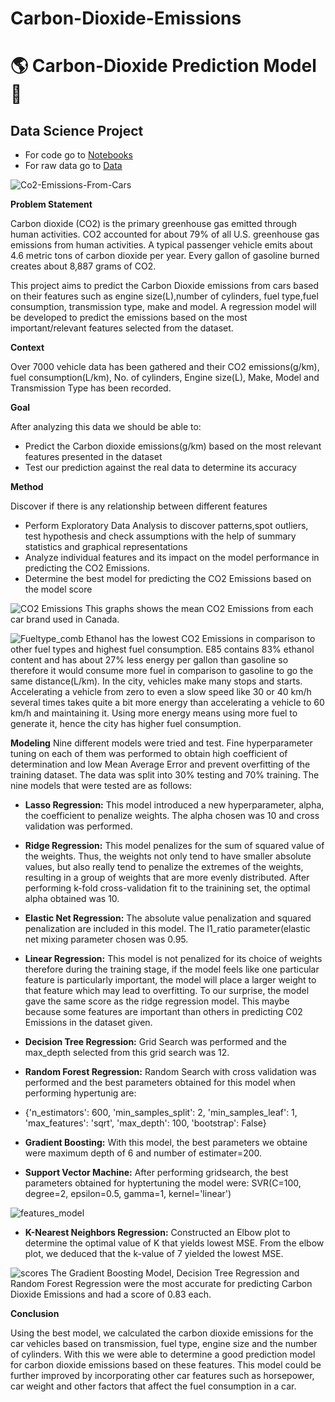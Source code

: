 # Carbon-Dioxide-Emissions
# :earth_americas: Carbon-Dioxide Prediction Model :deciduous_tree:
## Data Science Project
- For code go to [Notebooks](/notebooks)
- For raw data go to [Data](/Data)

![Co2-Emissions-From-Cars](https://user-images.githubusercontent.com/98712279/180068465-e0789668-f025-493a-b0ec-bf37e302548e.jpeg)


**Problem Statement**   

Carbon dioxide (CO2) is the primary greenhouse gas emitted through human activities. CO2 accounted for about 79% of all U.S. greenhouse gas emissions from human activities. A typical passenger vehicle emits about 4.6 metric tons of carbon dioxide per year. Every gallon of gasoline burned creates about 8,887 grams of CO2.

This project aims to predict the Carbon Dioxide emissions from cars based on their features such as engine size(L),number of cylinders, fuel type,fuel consumption, transmission type, make and model. A regression model will be developed to predict the emissions based on the most important/relevant features selected from the dataset.

**Context**     

Over 7000 vehicle data has been gathered and their CO2 emissions(g/km), fuel consumption(L/km), No. of cylinders, Engine size(L), Make, Model and Transmission Type has been recorded.

**Goal**

After analyzing this data we should be able to: 
- Predict the Carbon dioxide emissions(g/km) based on the most relevant features presented in the dataset
- Test our prediction against the real data to determine its accuracy

**Method**

Discover if there is any relationship between different features

- Perform Exploratory Data Analysis to discover patterns,spot outliers, test hypothesis and check assumptions with the help of summary statistics and graphical representations
- Analyze individual features and its impact on the model performance in predicting the CO2 Emissions.
- Determine the best model for predicting the CO2 Emissions based on the model score


![CO2 Emissions](https://user-images.githubusercontent.com/98712279/179902500-b4addd4a-6607-4976-8465-3391d566c6ca.png)
 This graphs shows the mean CO2 Emissions from each car brand used in Canada. 


![Fueltype_comb](https://user-images.githubusercontent.com/98712279/180002377-dd4daf12-bdf6-4e37-bf10-0b3d6b52a867.png)
Ethanol has the lowest CO2 Emissions in comparison to other fuel types and highest fuel consumption. E85 contains 83% ethanol content and has about 27% less energy per gallon than gasoline so therefore it would consume more fuel in comparison to gasoline to go the same distance(L/km). In the city, vehicles make many stops and starts. Accelerating a vehicle from zero to even a slow speed like 30 or 40 km/h several times takes quite a bit more energy than accelerating a vehicle to 60 km/h and maintaining it. Using more energy means using more fuel to generate it, hence the city has higher fuel consumption.



**Modeling**
Nine different models were tried and test. Fine hyperparameter tuning on each of them was performed to obtain high coefficient of determination and low Mean Average Error and prevent overfitting of the training dataset. The data was split into 30% testing and 70% training. The nine models that were tested are as follows:

- **Lasso Regression:** This model introduced a new hyperparameter, alpha, the coefficient to penalize weights. The alpha chosen was 10 and cross validation was performed. 

- **Ridge Regression:** This model penalizes for the sum of squared value of the weights. Thus, the weights not only tend to have smaller absolute values, but also really tend to penalize the extremes of the weights, resulting in a group of weights that are more evenly distributed. After performing k-fold cross-validation fit to the trainining set, the optimal alpha obtained was 10. 

- **Elastic Net Regression:** The absolute value penalization and squared penalization are included in this model. The l1_ratio parameter(elastic net mixing parameter chosen was 0.95.

- **Linear Regression:** This model is not penalized for its choice of weights therefore during the training stage, if the model feels like one particular feature is particularly important, the model will place a larger weight to that feature which may lead to overfitting. To our surprise, the model gave the same score as the ridge regression model. This maybe because some features are important than others in predicting C02 Emissions in the dataset given.

- **Decision Tree Regression:** Grid Search was performed and the max_depth selected from this grid search was 12. 

- **Random Forest Regression:** Random Search with cross validation was performed and the best parameters obtained for this model when performing hypertunig are:
- {'n_estimators': 600,
 'min_samples_split': 2,
 'min_samples_leaf': 1,
 'max_features': 'sqrt',
 'max_depth': 100,
 'bootstrap': False}

- **Gradient Boosting:** With this model, the best parameters we obtaine were maximum depth of 6 and number of estimater=200. 

- **Support Vector Machine:** After performing gridsearch, the best parameters obtained for hyptertuning the model were:
SVR(C=100, degree=2, epsilon=0.5, gamma=1, kernel='linear')


![features_model](https://user-images.githubusercontent.com/98712279/180065245-b979ae74-2b43-420e-b83e-2934eba08318.png)
- **K-Nearest Neighbors Regression:** Constructed an Elbow plot to determine the optimal value of K that yields lowest MSE. From the elbow plot, we deduced that the k-value of 7 yielded the lowest MSE.


![scores](https://user-images.githubusercontent.com/98712279/180066146-8f35166a-a17b-4edf-875f-e700db1373fe.png)
The Gradient Boosting Model, Decision Tree Regression and Random Forest Regression were the most accurate for predicting Carbon Dioxide Emissions and had a score of 0.83 each.

**Conclusion**

Using the best model, we calculated the carbon dioxide emissions for the car vehicles based on transmission, fuel type, engine size and the number of cylinders. With this we were able to determine a good prediction model for carbon dioxide emissions based on these features. This model could be further improved by incorporating other car features such as horsepower, car weight and other factors that affect the fuel consumption in a car.
